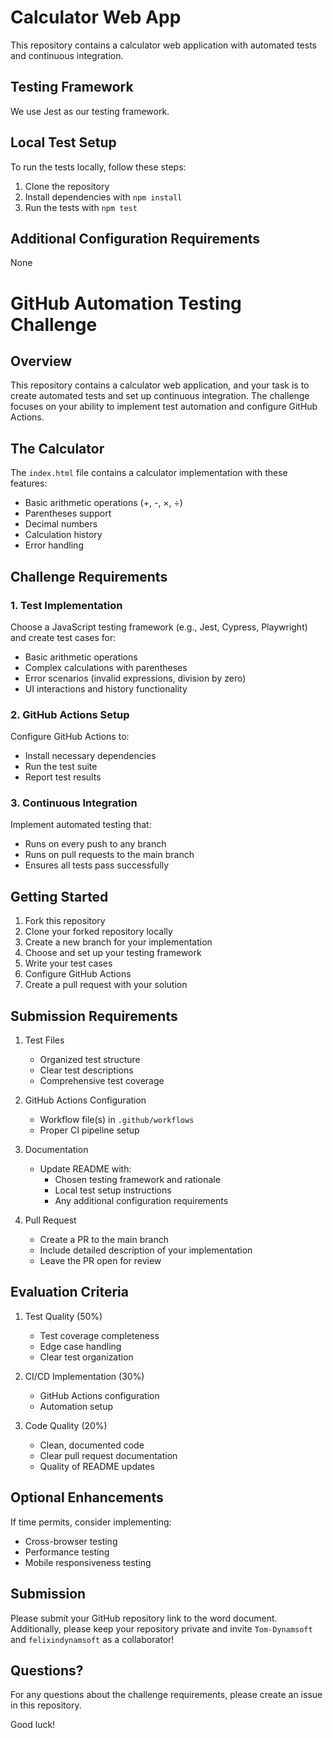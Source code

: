 # Calculator Web App

This repository contains a calculator web application with automated tests and continuous integration.

## Testing Framework

We use Jest as our testing framework.

## Local Test Setup

To run the tests locally, follow these steps:

1. Clone the repository
2. Install dependencies with `npm install`
3. Run the tests with `npm test`

## Additional Configuration Requirements

None


# GitHub Automation Testing Challenge

## Overview
This repository contains a calculator web application, and your task is to create automated tests and set up continuous integration. The challenge focuses on your ability to implement test automation and configure GitHub Actions.

## The Calculator
The `index.html` file contains a calculator implementation with these features:
- Basic arithmetic operations (+, -, ×, ÷)
- Parentheses support
- Decimal numbers
- Calculation history
- Error handling

## Challenge Requirements

### 1. Test Implementation
Choose a JavaScript testing framework (e.g., Jest, Cypress, Playwright) and create test cases for:
- Basic arithmetic operations
- Complex calculations with parentheses
- Error scenarios (invalid expressions, division by zero)
- UI interactions and history functionality

### 2. GitHub Actions Setup
Configure GitHub Actions to:
- Install necessary dependencies
- Run the test suite
- Report test results

### 3. Continuous Integration
Implement automated testing that:
- Runs on every push to any branch
- Runs on pull requests to the main branch
- Ensures all tests pass successfully

## Getting Started

1. Fork this repository
2. Clone your forked repository locally
3. Create a new branch for your implementation
4. Choose and set up your testing framework
5. Write your test cases
6. Configure GitHub Actions
7. Create a pull request with your solution

## Submission Requirements

1. Test Files
   - Organized test structure
   - Clear test descriptions
   - Comprehensive test coverage

2. GitHub Actions Configuration
   - Workflow file(s) in `.github/workflows`
   - Proper CI pipeline setup

3. Documentation
   - Update README with:
     - Chosen testing framework and rationale
     - Local test setup instructions
     - Any additional configuration requirements

4. Pull Request
   - Create a PR to the main branch
   - Include detailed description of your implementation
   - Leave the PR open for review

## Evaluation Criteria

1. Test Quality (50%)
   - Test coverage completeness
   - Edge case handling
   - Clear test organization

2. CI/CD Implementation (30%)
   - GitHub Actions configuration
   - Automation setup

3. Code Quality (20%)
   - Clean, documented code
   - Clear pull request documentation
   - Quality of README updates

## Optional Enhancements
If time permits, consider implementing:
- Cross-browser testing
- Performance testing
- Mobile responsiveness testing

## Submission

Please submit your GitHub repository link to the word document.
Additionally, please keep your repository private and invite `Tom-Dynamsoft` and `felixindynamsoft` as a collaborator!

## Questions?

For any questions about the challenge requirements, please create an issue in this repository.

Good luck!